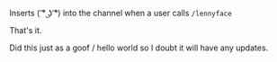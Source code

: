 Inserts ( ͡° ͜ʖ ͡°) into the channel when a user calls `/lennyface`

That's it.

Did this just as a goof / hello world so I doubt it will have any updates.
